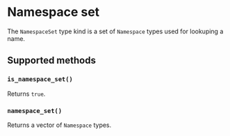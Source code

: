# Namespace set

The `NamespaceSet` type kind is a set of `Namespace` types used for lookuping a name.

## Supported methods

### `is_namespace_set()`

Returns `true`.

### `namespace_set()`

Returns a vector of `Namespace` types.